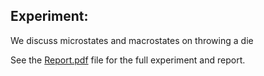 ## Experiment:

We discuss microstates and macrostates on throwing a die

See the [Report.pdf](Report.pdf) file for the full experiment and report.
